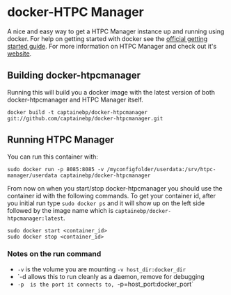 docker-HTPC Manager
============

A nice and easy way to get a HTPC Manager instance up and running using docker. For
help on getting started with docker see the [official getting started guide][0].
For more information on HTPC Manager and check out it's [website][1].


## Building docker-htpcmanager

Running this will build you a docker image with the latest version of both
docker-htpcmanager and HTPC Manager itself.

    docker build -t captainebp/docker-htpcmanager git://github.com/captainebp/docker-htpcmanager.git


## Running HTPC Manager

You can run this container with:

    sudo docker run -p 8085:8085 -v /myconfigfolder/userdata:/srv/htpc-manager/userdata captainebp/docker-htpcmanager

From now on when you start/stop docker-htpcmanager you should use the container id
with the following commands. To get your container id, after you initial run
type `sudo docker ps` and it will show up on the left side followed by the image
name which is `captainebp/docker-htpcmanager:latest`.

    sudo docker start <container_id>
    sudo docker stop <container_id>

### Notes on the run command

 + `-v` is the volume you are mounting `-v host_dir:docker_dir`
 + `-d  allows this to run cleanly as a daemon, remove for debugging
 + `-p  is the port it connects to, `-p=host_port:docker_port`


[0]: http://www.docker.io/gettingstarted/
[1]: http://htpc.io
